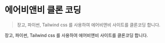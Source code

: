 # 에어비앤비 클론 코딩

> 장고, 파이썬, Tailwind css 를 사용하여 에어비앤비 사이트를 클론코딩 합니다.

장고, 파이썬, Tailwind css 를 사용하여 에어비앤비 사이트를 클론코딩 합니다.
